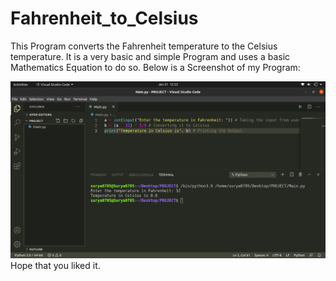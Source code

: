 # Fahrenheit_to_Celsius
This Program converts the Fahrenheit temperature to the Celsius temperature. It is a very basic and simple Program and uses a basic Mathematics Equation to do so. Below is a Screenshot of my Program:

<img src="Code_Screenshot.png"><img>
Hope that you liked it.

